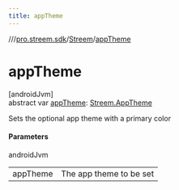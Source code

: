 ```yaml
---
title: appTheme
---
```

//[<root>](../../../index.html)/[pro.streem.sdk](../index.html)/[Streem](index.html)/[appTheme](app-theme.html)



# appTheme



[androidJvm]\
abstract var [appTheme](app-theme.html): [Streem.AppTheme](-app-theme/index.html)



Sets the optional app theme with a primary color



#### Parameters


androidJvm

| | |
|---|---|
| appTheme | The app theme to be set |




